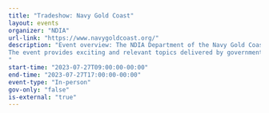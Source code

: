 ```yaml
---
title: "Tradeshow: Navy Gold Coast"
layout: events
organizer: "NDIA"
url-link: "https://www.navygoldcoast.org/"
description: "Event overview: The NDIA Department of the Navy Gold Coast Event is the premier Navy procurement conference in the country. Gold Coast provides a forum to educate, guide, and assist businesses, large and small, in support of the warfighter mission within Department of the Navy and throughout the DOD.
The event provides exciting and relevant topics delivered by government and industry experts – and boasts insightful panels, workshops and networking events. Of course, you won’t want to miss the opportunity to meet key government and industry contracting personnel through our one-on-one matchmaking sessions – the hallmark of Gold Coast. On the exhibit floor, you will have an opportunity to visit over 200 government agencies and industry organizations, including the ten Navy Systems Commands.
"
start-time: "2023-07-27T09:00:00-00:00"
end-time: "2023-07-27T17:00:00-00:00"
event-type: "In-person"
gov-only: "false"
is-external: "true"
---
```

